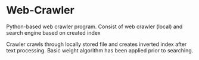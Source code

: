 # Web-Crawler

Python-based web crawler program.
Consist of web crawler (local) and search engine based on created index

Crawler crawls through locally stored file and creates inverted index after text processing. 
Basic weight algorithm has been applied prior to searching.
